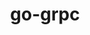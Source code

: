 ---
title: go-grpc
registryType: instrumentation
tags:
  - opentracing
  - Go
repo: https://github.com/opentracing-contrib/go-grpc
license: 
description: Package otgrpc provides OpenTracing support for any gRPC client or server.
authors: OpenTracing Contributors
---